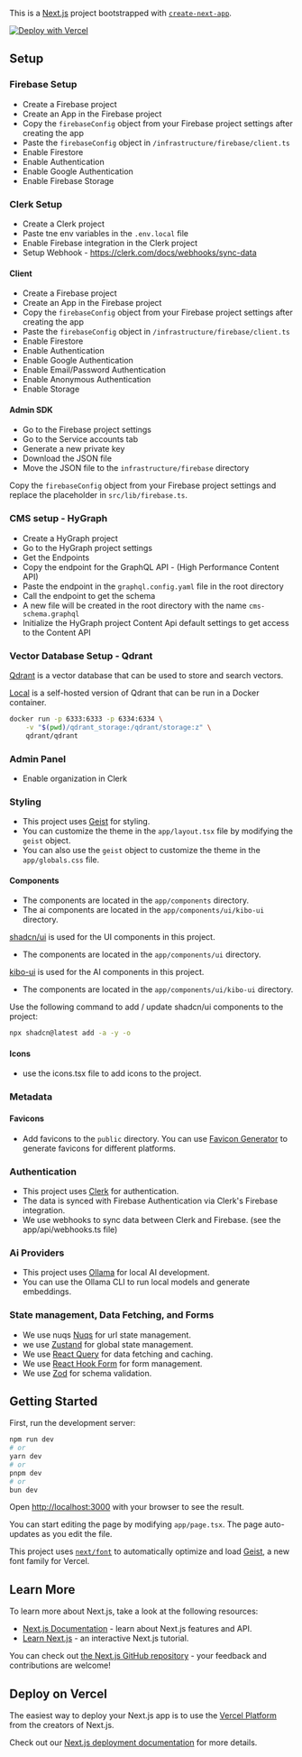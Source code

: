 This is a [Next.js](https://nextjs.org) project bootstrapped with [
`create-next-app`](https://nextjs.org/docs/app/api-reference/cli/create-next-app).

[![Deploy with Vercel](https://vercel.com/button)](https://vercel.com/new/clone?repository-url=https%3A%2F%2Fgithub.com%2Fiksnerd%2Fiksnerd-starter&env=NEXT_PUBLIC_USE_MOCK_DATA,NEXT_PUBLIC_CLERK_PUBLISHABLE_KEY,CLERK_SECRET_KEY,NEXT_PUBLIC_CLERK_SIGN_IN_URL,NEXT_PUBLIC_CLERK_SIGN_UP_URL,NEXT_PUBLIC_CLERK_SIGN_UP_FALLBACK_REDIRECT_URL,NEXT_PUBLIC_CLERK_SIGN_IN_FALLBACK_REDIRECT_URL,FIREBASE_SERVICE_ACCOUNT,CLERK_WEBHOOK_SIGNING_SECRET,RESEND_API_KEY&envDescription=API%20keys%20needed%20for%20the%20services&redirect-url=https%3A%2F%2Fwww.iksnerd.xyz%2F&production-deploy-hook=Isknerd%20Starter%20Deploy&demo-title=Iksnerd%20Starter%20Demo&demo-url=https%3A%2F%2Fiksnerd-starter.vercel.app%2F)
## Setup

### Firebase Setup
- Create a Firebase project
- Create an App in the Firebase project
- Copy the `firebaseConfig` object from your Firebase project settings after creating the app
- Paste the `firebaseConfig` object in `/infrastructure/firebase/client.ts`
- Enable Firestore
- Enable Authentication
- Enable Google Authentication
- Enable Firebase Storage

### Clerk Setup
- Create a Clerk project
- Paste tne env variables in the `.env.local` file
- Enable Firebase integration in the Clerk project
- Setup Webhook - https://clerk.com/docs/webhooks/sync-data

#### Client
- Create a Firebase project
- Create an App in the Firebase project
- Copy the  `firebaseConfig` object from your Firebase project settings after creating the app
- Paste the `firebaseConfig` object in `/infrastructure/firebase/client.ts`
- Enable Firestore
- Enable Authentication
- Enable Google Authentication
- Enable Email/Password Authentication
- Enable Anonymous Authentication
- Enable Storage

#### Admin SDK
- Go to the Firebase project settings
- Go to the Service accounts tab
- Generate a new private key
- Download the JSON file
- Move the JSON file to the `infrastructure/firebase` directory

Copy the `firebaseConfig` object from your Firebase project settings and replace the placeholder in
`src/lib/firebase.ts`.

### CMS setup - HyGraph
- Create a HyGraph project
- Go to the HyGraph project settings
- Get the Endpoints
- Copy the endpoint for the GraphQL API - (High Performance Content API)
- Paste the endpoint in the  `graphql.config.yaml` file in the root directory
- Call the endpoint to get the schema
- A new file will be created in the root directory with the name `cms-schema.graphql`
- Initialize the HyGraph project Content Api default settings to get access to the Content API

### Vector Database Setup - Qdrant

[Qdrant](https://qdrant.tech) is a vector database that can be used to store and search vectors.

[Local](https://qdrant.tech/documentation/quickstart/) is a self-hosted version of Qdrant that can be run in a Docker container.

```bash
docker run -p 6333:6333 -p 6334:6334 \
    -v "$(pwd)/qdrant_storage:/qdrant/storage:z" \
    qdrant/qdrant
```

### Admin Panel
- Enable organization in Clerk

### Styling
- This project uses [Geist](https://vercel.com/font) for styling.
- You can customize the theme in the `app/layout.tsx` file by modifying the `geist` object.
- You can also use the `geist` object to customize the theme in the `app/globals.css` file.

#### Components
- The components are located in the `app/components` directory.
- The ai components are located in the `app/components/ui/kibo-ui` directory.

[shadcn/ui](https://ui.shadcn.com) is used for the UI components in this project.
- The components are located in the `app/components/ui` directory.

[kibo-ui](https://www.kibo-ui.com/components/ai-branches) is used for the AI components in this project.
- The components are located in the `app/components/ui/kibo-ui` directory.


Use the following command to add / update shadcn/ui components to the project:
```bash
npx shadcn@latest add -a -y -o
```

#### Icons
- use the icons.tsx file to add icons to the project.

### Metadata

#### Favicons
- Add favicons to the `public` directory. You can use [Favicon Generator](https://realfavicongenerator.net/) to generate
  favicons for different platforms.

### Authentication
- This project uses [Clerk](https://clerk.com) for authentication.
- The data is synced with Firebase Authentication via Clerk's Firebase integration.
- We use webhooks to sync data between Clerk and Firebase. (see the app/api/webhooks.ts file)

### Ai Providers
- This project uses [Ollama](https://ollama.com) for local AI development.
- You can use the Ollama CLI to run local models and generate embeddings.

### State management, Data Fetching, and Forms
- We use nuqs [Nuqs](https://nuqs.47ng.com) for url state management.
- we use [Zustand](https://pmnd.rs/zustand) for global state management.
- We use [React Query](https://tanstack.com/query/latest/docs/react/overview) for data fetching and caching.
- We use [React Hook Form](https://react-hook-form.com) for form management.
- We use [Zod](https://zod.dev) for schema validation.

## Getting Started

First, run the development server:

```bash
npm run dev
# or
yarn dev
# or
pnpm dev
# or
bun dev
```

Open [http://localhost:3000](http://localhost:3000) with your browser to see the result.

You can start editing the page by modifying `app/page.tsx`. The page auto-updates as you edit the file.

This project uses [`next/font`](https://nextjs.org/docs/app/building-your-application/optimizing/fonts) to automatically
optimize and load [Geist](https://vercel.com/font), a new font family for Vercel.

## Learn More

To learn more about Next.js, take a look at the following resources:

- [Next.js Documentation](https://nextjs.org/docs) - learn about Next.js features and API.
- [Learn Next.js](https://nextjs.org/learn) - an interactive Next.js tutorial.

You can check out [the Next.js GitHub repository](https://github.com/vercel/next.js) - your feedback and contributions
are welcome!

## Deploy on Vercel

The easiest way to deploy your Next.js app is to use
the [Vercel Platform](https://vercel.com/new?utm_medium=default-template&filter=next.js&utm_source=create-next-app&utm_campaign=create-next-app-readme)
from the creators of Next.js.

Check out our [Next.js deployment documentation](https://nextjs.org/docs/app/building-your-application/deploying) for
more details.
